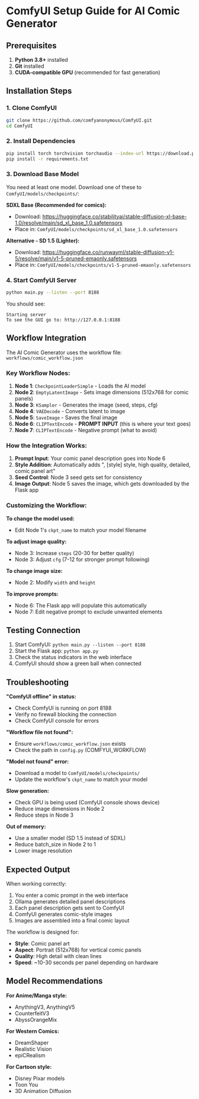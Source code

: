 # ComfyUI Setup Guide for AI Comic Generator

## Prerequisites

1. **Python 3.8+** installed
2. **Git** installed
3. **CUDA-compatible GPU** (recommended for fast generation)

## Installation Steps

### 1. Clone ComfyUI
```bash
git clone https://github.com/comfyanonymous/ComfyUI.git
cd ComfyUI
```

### 2. Install Dependencies
```bash
pip install torch torchvision torchaudio --index-url https://download.pytorch.org/whl/cu121
pip install -r requirements.txt
```

### 3. Download Base Model
You need at least one model. Download one of these to `ComfyUI/models/checkpoints/`:

**SDXL Base (Recommended for comics):**
- Download: https://huggingface.co/stabilityai/stable-diffusion-xl-base-1.0/resolve/main/sd_xl_base_1.0.safetensors
- Place in: `ComfyUI/models/checkpoints/sd_xl_base_1.0.safetensors`

**Alternative - SD 1.5 (Lighter):**
- Download: https://huggingface.co/runwayml/stable-diffusion-v1-5/resolve/main/v1-5-pruned-emaonly.safetensors
- Place in: `ComfyUI/models/checkpoints/v1-5-pruned-emaonly.safetensors`

### 4. Start ComfyUI Server
```bash
python main.py --listen --port 8188
```

You should see:
```
Starting server
To see the GUI go to: http://127.0.0.1:8188
```

## Workflow Integration

The AI Comic Generator uses the workflow file: `workflows/comic_workflow.json`

### Key Workflow Nodes:

1. **Node 1**: `CheckpointLoaderSimple` - Loads the AI model
2. **Node 2**: `EmptyLatentImage` - Sets image dimensions (512x768 for comic panels)
3. **Node 3**: `KSampler` - Generates the image (seed, steps, cfg)
4. **Node 4**: `VAEDecode` - Converts latent to image
5. **Node 5**: `SaveImage` - Saves the final image
6. **Node 6**: `CLIPTextEncode` - **PROMPT INPUT** (this is where your text goes)
7. **Node 7**: `CLIPTextEncode` - Negative prompt (what to avoid)

### How the Integration Works:

1. **Prompt Input**: Your comic panel description goes into Node 6
2. **Style Addition**: Automatically adds ", [style] style, high quality, detailed, comic panel art"
3. **Seed Control**: Node 3 seed gets set for consistency
4. **Image Output**: Node 5 saves the image, which gets downloaded by the Flask app

### Customizing the Workflow:

**To change the model used:**
- Edit Node 1's `ckpt_name` to match your model filename

**To adjust image quality:**
- Node 3: Increase `steps` (20-30 for better quality)
- Node 3: Adjust `cfg` (7-12 for stronger prompt following)

**To change image size:**
- Node 2: Modify `width` and `height`

**To improve prompts:**
- Node 6: The Flask app will populate this automatically
- Node 7: Edit negative prompt to exclude unwanted elements

## Testing Connection

1. Start ComfyUI: `python main.py --listen --port 8188`
2. Start the Flask app: `python app.py`
3. Check the status indicators in the web interface
4. ComfyUI should show a green ball when connected

## Troubleshooting

**"ComfyUI offline" in status:**
- Check ComfyUI is running on port 8188
- Verify no firewall blocking the connection
- Check ComfyUI console for errors

**"Workflow file not found":**
- Ensure `workflows/comic_workflow.json` exists
- Check the path in `config.py` (COMFYUI_WORKFLOW)

**"Model not found" error:**
- Download a model to `ComfyUI/models/checkpoints/`
- Update the workflow's `ckpt_name` to match your model

**Slow generation:**
- Check GPU is being used (ComfyUI console shows device)
- Reduce image dimensions in Node 2
- Reduce steps in Node 3

**Out of memory:**
- Use a smaller model (SD 1.5 instead of SDXL)
- Reduce batch_size in Node 2 to 1
- Lower image resolution

## Expected Output

When working correctly:
1. You enter a comic prompt in the web interface
2. Ollama generates detailed panel descriptions
3. Each panel description gets sent to ComfyUI
4. ComfyUI generates comic-style images
5. Images are assembled into a final comic layout

The workflow is designed for:
- **Style**: Comic panel art
- **Aspect**: Portrait (512x768) for vertical comic panels
- **Quality**: High detail with clean lines
- **Speed**: ~10-30 seconds per panel depending on hardware

## Model Recommendations

**For Anime/Manga style:**
- AnythingV3, AnythingV5
- CounterfeitV3
- AbyssOrangeMix

**For Western Comics:**
- DreamShaper
- Realistic Vision
- epiCRealism

**For Cartoon style:**
- Disney Pixar models
- Toon You
- 3D Animation Diffusion
